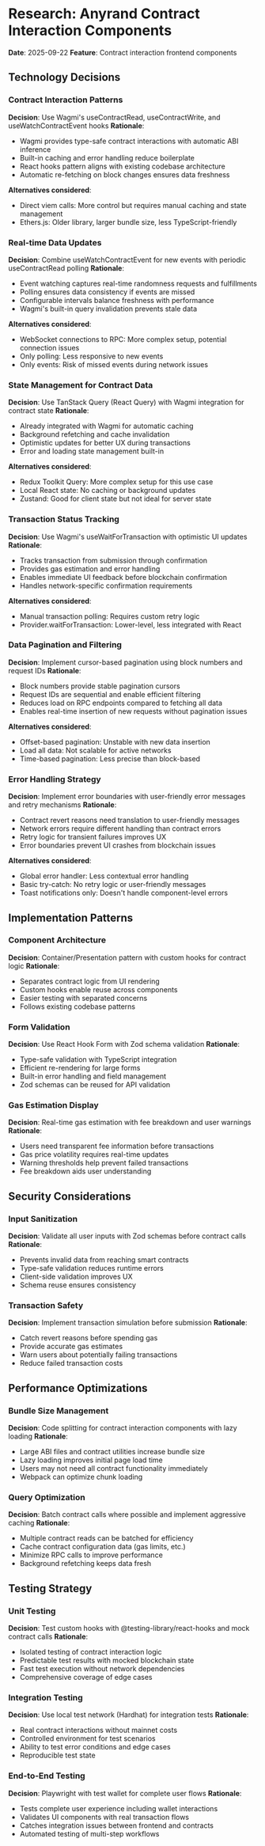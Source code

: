 # Research: Anyrand Contract Interaction Components

**Date**: 2025-09-22
**Feature**: Contract interaction frontend components

## Technology Decisions

### Contract Interaction Patterns
**Decision**: Use Wagmi's useContractRead, useContractWrite, and useWatchContractEvent hooks
**Rationale**:
- Wagmi provides type-safe contract interactions with automatic ABI inference
- Built-in caching and error handling reduce boilerplate
- React hooks pattern aligns with existing codebase architecture
- Automatic re-fetching on block changes ensures data freshness

**Alternatives considered**:
- Direct viem calls: More control but requires manual caching and state management
- Ethers.js: Older library, larger bundle size, less TypeScript-friendly

### Real-time Data Updates
**Decision**: Combine useWatchContractEvent for new events with periodic useContractRead polling
**Rationale**:
- Event watching captures real-time randomness requests and fulfillments
- Polling ensures data consistency if events are missed
- Configurable intervals balance freshness with performance
- Wagmi's built-in query invalidation prevents stale data

**Alternatives considered**:
- WebSocket connections to RPC: More complex setup, potential connection issues
- Only polling: Less responsive to new events
- Only events: Risk of missed events during network issues

### State Management for Contract Data
**Decision**: Use TanStack Query (React Query) with Wagmi integration for contract state
**Rationale**:
- Already integrated with Wagmi for automatic caching
- Background refetching and cache invalidation
- Optimistic updates for better UX during transactions
- Error and loading state management built-in

**Alternatives considered**:
- Redux Toolkit Query: More complex setup for this use case
- Local React state: No caching or background updates
- Zustand: Good for client state but not ideal for server state

### Transaction Status Tracking
**Decision**: Use Wagmi's useWaitForTransaction with optimistic UI updates
**Rationale**:
- Tracks transaction from submission through confirmation
- Provides gas estimation and error handling
- Enables immediate UI feedback before blockchain confirmation
- Handles network-specific confirmation requirements

**Alternatives considered**:
- Manual transaction polling: Requires custom retry logic
- Provider.waitForTransaction: Lower-level, less integrated with React

### Data Pagination and Filtering
**Decision**: Implement cursor-based pagination using block numbers and request IDs
**Rationale**:
- Block numbers provide stable pagination cursors
- Request IDs are sequential and enable efficient filtering
- Reduces load on RPC endpoints compared to fetching all data
- Enables real-time insertion of new requests without pagination issues

**Alternatives considered**:
- Offset-based pagination: Unstable with new data insertion
- Load all data: Not scalable for active networks
- Time-based pagination: Less precise than block-based

### Error Handling Strategy
**Decision**: Implement error boundaries with user-friendly error messages and retry mechanisms
**Rationale**:
- Contract revert reasons need translation to user-friendly messages
- Network errors require different handling than contract errors
- Retry logic for transient failures improves UX
- Error boundaries prevent UI crashes from blockchain issues

**Alternatives considered**:
- Global error handler: Less contextual error handling
- Basic try-catch: No retry logic or user-friendly messages
- Toast notifications only: Doesn't handle component-level errors

## Implementation Patterns

### Component Architecture
**Decision**: Container/Presentation pattern with custom hooks for contract logic
**Rationale**:
- Separates contract logic from UI rendering
- Custom hooks enable reuse across components
- Easier testing with separated concerns
- Follows existing codebase patterns

### Form Validation
**Decision**: Use React Hook Form with Zod schema validation
**Rationale**:
- Type-safe validation with TypeScript integration
- Efficient re-rendering for large forms
- Built-in error handling and field management
- Zod schemas can be reused for API validation

### Gas Estimation Display
**Decision**: Real-time gas estimation with fee breakdown and user warnings
**Rationale**:
- Users need transparent fee information before transactions
- Gas price volatility requires real-time updates
- Warning thresholds help prevent failed transactions
- Fee breakdown aids user understanding

## Security Considerations

### Input Sanitization
**Decision**: Validate all user inputs with Zod schemas before contract calls
**Rationale**:
- Prevents invalid data from reaching smart contracts
- Type-safe validation reduces runtime errors
- Client-side validation improves UX
- Schema reuse ensures consistency

### Transaction Safety
**Decision**: Implement transaction simulation before submission
**Rationale**:
- Catch revert reasons before spending gas
- Provide accurate gas estimates
- Warn users about potentially failing transactions
- Reduce failed transaction costs

## Performance Optimizations

### Bundle Size Management
**Decision**: Code splitting for contract interaction components with lazy loading
**Rationale**:
- Large ABI files and contract utilities increase bundle size
- Lazy loading improves initial page load time
- Users may not need all contract functionality immediately
- Webpack can optimize chunk loading

### Query Optimization
**Decision**: Batch contract calls where possible and implement aggressive caching
**Rationale**:
- Multiple contract reads can be batched for efficiency
- Cache contract configuration data (gas limits, etc.)
- Minimize RPC calls to improve performance
- Background refetching keeps data fresh

## Testing Strategy

### Unit Testing
**Decision**: Test custom hooks with @testing-library/react-hooks and mock contract calls
**Rationale**:
- Isolated testing of contract interaction logic
- Predictable test results with mocked blockchain state
- Fast test execution without network dependencies
- Comprehensive coverage of edge cases

### Integration Testing
**Decision**: Use local test network (Hardhat) for integration tests
**Rationale**:
- Real contract interactions without mainnet costs
- Controlled environment for test scenarios
- Ability to test error conditions and edge cases
- Reproducible test state

### End-to-End Testing
**Decision**: Playwright with test wallet for complete user flows
**Rationale**:
- Tests complete user experience including wallet interactions
- Validates UI components with real transaction flows
- Catches integration issues between frontend and contracts
- Automated testing of multi-step workflows